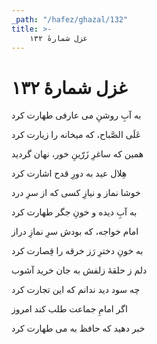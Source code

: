 ```yaml
---
_path: "/hafez/ghazal/132"
title: >-
    غزل شمارهٔ ۱۳۲
---
```

# غزل شمارهٔ ۱۳۲

<div class="b" id="bn1"><div class="m1"><p>به آبِ روشنِ می عارفی طهارت کرد</p></div>
<div class="m2"><p>عَلَی الصَّباح، که میخانه را زیارت کرد</p></div></div>
<div class="b" id="bn2"><div class="m1"><p>همین که ساغرِ زَرّینِ خور، نهان گردید</p></div>
<div class="m2"><p>هِلال عید به دورِ قدح اشارت کرد</p></div></div>
<div class="b" id="bn3"><div class="m1"><p>خوشا نماز و نیازِ کسی که از سرِ درد</p></div>
<div class="m2"><p>به آبِ دیده و خونِ جگر طهارت کرد</p></div></div>
<div class="b" id="bn4"><div class="m1"><p>امام خواجه، که بودش سرِ نمازِ دراز</p></div>
<div class="m2"><p>به خونِ دخترِ رَز خرقه را قِصارت کرد</p></div></div>
<div class="b" id="bn5"><div class="m1"><p>دلم ز حلقهٔ زلفش به جان خرید آشوب</p></div>
<div class="m2"><p>چه سود دید ندانم که این تجارت کرد</p></div></div>
<div class="b" id="bn6"><div class="m1"><p>اگر امامِ جماعت طلب کند امروز</p></div>
<div class="m2"><p>خبر دهید که حافظ به می طهارت کرد</p></div></div>
